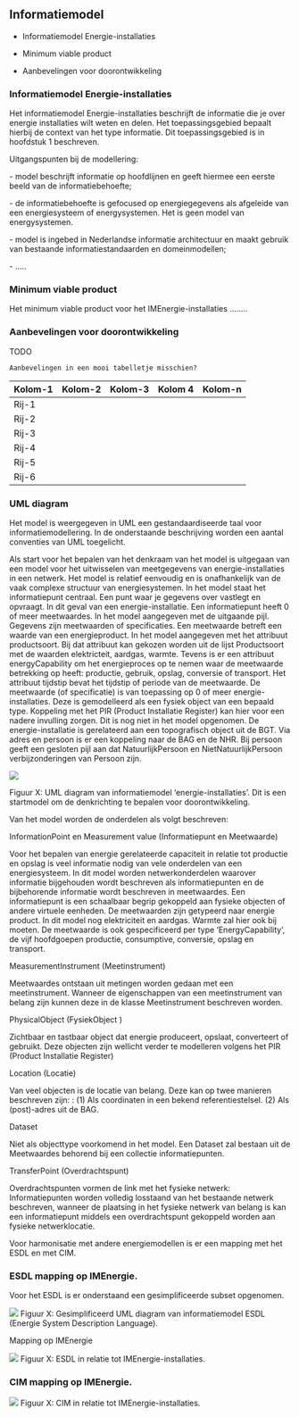 Informatiemodel
---------------

-   Informatiemodel Energie-installaties

-   Minimum viable product

-   Aanbevelingen voor doorontwikkeling

### Informatiemodel Energie-installaties

Het informatiemodel Energie-installaties beschrijft de informatie die je over
energie installaties wilt weten en delen. Het toepassingsgebied bepaalt hierbij
de context van het type informatie. Dit toepassingsgebied is in hoofdstuk 1
beschreven.

Uitgangspunten bij de modellering:

\- model beschrijft informatie op hoofdlijnen en geeft hiermee een eerste beeld
van de informatiebehoefte;

\- de informatiebehoefte is gefocused op energiegegevens als afgeleide van een
energiesysteem of energysystemen. Het is geen model van energysystemen.

\- model is ingebed in Nederlandse informatie architectuur en maakt gebruik van
bestaande informatiestandaarden en domeinmodellen;

\- …..

### Minimum viable product

Het minimum viable product voor het IMEnergie-installaties ……..

### Aanbevelingen voor doorontwikkeling

TODO

~~~~~~~~~~~~~~~~~~~~~~~~~~~~~~~~~~~~~~~~~~~~~~~~~~~~~~~~~~~~~~~~~~~~~~~~~~~~~~~~
Aanbevelingen in een mooi tabelletje misschien?
~~~~~~~~~~~~~~~~~~~~~~~~~~~~~~~~~~~~~~~~~~~~~~~~~~~~~~~~~~~~~~~~~~~~~~~~~~~~~~~~

| Kolom-1 | Kolom-2 | Kolom-3 | Kolom 4 | Kolom-n |
|---------|---------|---------|---------|---------|
| Rij-1   |         |         |         |         |
| Rij-2   |         |         |         |         |
| Rij-3   |         |         |         |         |
| Rij-4   |         |         |         |         |
| Rij-5   |         |         |         |         |
| Rij-6   |         |         |         |         |

### UML diagram

Het model is weergegeven in UML een gestandaardiseerde taal voor
informatiemodellering. In de onderstaande beschrijving worden een aantal
conventies van UML toegelicht.

Als start voor het bepalen van het denkraam van het model is uitgegaan van een
model voor het uitwisselen van meetgegevens van energie-installaties in een
netwerk. Het model is relatief eenvoudig en is onafhankelijk van de vaak
complexe structuur van energiesystemen. In het model staat het informatiepunt
centraal. Een punt waar je gegevens over vastlegt en opvraagt. In dit geval van
een energie-installatie. Een informatiepunt heeft 0 of meer meetwaardes. In het
model aangegeven met de uitgaande pijl. Gegevens zijn meetwaarden of
specificaties. Een meetwaarde betreft een waarde van een energieproduct. In het
model aangegeven met het attribuut productsoort. Bij dat attribuut kan gekozen
worden uit de lijst Productsoort met de waarden elektricteit, aardgas, warmte.
Tevens is er een attribuut energyCapability om het energieproces op te nemen
waar de meetwaarde betrekking op heeft: productie, gebruik, opslag, conversie of
transport. Het attribuut tijdstip bevat het tijdstip of periode van de
meetwaarde. De meetwaarde (of specificatie) is van toepassing op 0 of meer
energie-installaties. Deze is gemodelleerd als een fysiek object van een bepaald
type. Koppeling met het PIR (Product Installatie Register) kan hier voor een
nadere invulling zorgen. Dit is nog niet in het model opgenomen. De
energie-installatie is gerelateerd aan een topografisch object uit de BGT. Via
adres en persoon is er een koppeling naar de BAG en de NHR. Bij persoon geeft
een gesloten pijl aan dat NatuurlijkPersoon en NietNatuurlijkPersoon
verbijzonderingen van Persoon zijn.

![](media/IMEnergie-installaties.png)

Figuur X: UML diagram van informatiemodel ‘energie-installaties’. Dit is een
startmodel om de denkrichting te bepalen voor doorontwikkeling.

Van het model worden de onderdelen als volgt beschreven:

InformationPoint en Measurement value (Informatiepunt en Meetwaarde)

Voor het bepalen van energie gerelateerde capaciteit in relatie tot productie en
opslag is veel informatie nodig van vele onderdelen van een energiesysteem. In
dit model worden netwerkonderdelen waarover informatie bijgehouden wordt
beschreven als informatiepunten en de bijbehorende informatie wordt beschreven
in meetwaardes. Een informatiepunt is een schaalbaar begrip gekoppeld aan
fysieke objecten of andere virtuele eenheden. De meetwaarden zijn getypeerd naar
energie product. In dit model nog elektriciteit en aardgas. Warmte zal hier ook
bij moeten. De meetwaarde is ook gespecificeerd per type ‘EnergyCapability’, de
vijf hoofdgoepen productie, consumptive, conversie, opslag en transport.

MeasurementInstrument (Meetinstrument)

Meetwaardes ontstaan uit metingen worden gedaan met een meetinstrument. Wanneer
de eigenschappen van een meetinstrument van belang zijn kunnen deze in de klasse
Meetinstrument beschreven worden.

PhysicalObject (FysiekObject )

Zichtbaar en tastbaar object dat energie produceert, opslaat, converteert of
gebruikt. Deze objecten zijn wellicht verder te modelleren volgens het PIR
(Product Installatie Register)

Location (Locatie)

Van veel objecten is de locatie van belang. Deze kan op twee manieren beschreven
zijn: : (1) Als coordinaten in een bekend referentiestelsel. (2) Als
(post)-adres uit de BAG.

Dataset

Niet als objecttype voorkomend in het model. Een Dataset zal bestaan uit de
Meetwaardes behorend bij een collectie informatiepunten.

TransferPoint (Overdrachtspunt)

Overdrachtspunten vormen de link met het fysieke netwerk: Informatiepunten
worden volledig losstaand van het bestaande netwerk beschreven, wanneer de
plaatsing in het fysieke netwerk van belang is kan een informatiepunt middels
een overdrachtspunt gekoppeld worden aan fysieke netwerklocatie.

Voor harmonisatie met andere energiemodellen is er een mapping met het ESDL en
met CIM.

### ESDL mapping op IMEnergie.

Voor het ESDL is er onderstaand een gesimplificeerde subset opgenomen.

![](media/ESDL_placeholder_objecttypen.png)
Figuur X: Gesimplificeerd UML diagram van informatiemodel ESDL (Energie System Description Language).

Mapping op IMEnergie

![](media/IMEnergie_en_ESDL.png)
Figuur X: ESDL in relatie tot IMEnergie-installaties.

### CIM mapping op IMEnergie.

![](media/IMEnergie_en_CIM.png)
Figuur X: CIM in relatie tot IMEnergie-installaties.